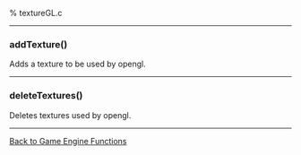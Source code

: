 % textureGL.c

---

### addTexture()

Adds a texture to be used by opengl.

---

### deleteTextures()

Deletes textures used by opengl.

---

[Back to Game Engine Functions](index.html)

